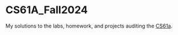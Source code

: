 # CS61A_Fall2024
My solutions to the labs, homework, and projects auditing the [CS61a](https://cs61a.org/).